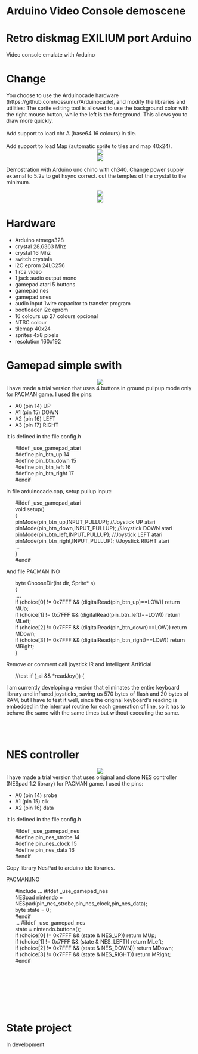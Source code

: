 # Arduino Video Console demoscene
<h1>Retro diskmag EXILIUM port Arduino</h1>
Video console emulate with Arduino

<h1>Change</h1>
You choose to use the Arduinocade hardware (https://github.com/rossumur/Arduinocade), and modify the libraries and utilities:
The sprite editing tool is allowed to use the background color with the right mouse button, while the left is the foreground. This allows you to draw more quickly.
<br><br>
Add support to load chr A (base64 16 colours) in tile.
<br><br>
Add support to load Map (automatic sprite to tiles and map 40x24).
<center><img src="previewArduinocade.png"></center>
<center><img src="previewMap.png"></center>

Demostration with Arduino uno chino with ch340. Change power supply external to 5.2v to get hsync correct. cut the temples of the crystal to the minimum.
<center><img src='https://github.com/rpsubc8/ArduinoVideoConsole/blob/master/arduinochinoAlimentacionExterna.jpg'></center>

<center><img src='https://github.com/rpsubc8/ArduinoVideoConsole/blob/master/chinocolor.jpg'></center>

<h1>Hardware</h1>
<ul>
 <li>Arduino atmega328</li>
 <li>crystal 28.6363 Mhz</li>
 <li>crystal 16 Mhz</li>
 <li>switch crystals</li>
 <li>i2C eprom 24LC256</li>
 <li>1 rca video</li>
 <li>1 jack audio output mono</li>
 <li>gamepad atari 5 buttons</li>
 <li>gamepad nes</li>
 <li>gamepad snes</li>
 <li>audio input 1wire capacitor to transfer program</li>
 <li>bootloader i2c eprom</li>
 <li>16 colours up 27 colours opcional</li>
 <li>NTSC colour</li>
 <li>tilemap 40x24</li>
 <li>sprites 4x8 pixels</li>
 <li>resolution 160x192</li>
</ul>


<h1>Gamepad simple swith</h1>
<center><img src="BotonesAtari.png"></center>
I have made a trial version that uses 4 buttons in ground pullpup mode only for PACMAN game. I used the pins:
<ul>
 <li>A0 (pin 14) UP</li>
 <li>A1 (pin 15) DOWN</li>
 <li>A2 (pin 16) LEFT</li>
 <li>A3 (pin 17) RIGHT</li>
</ul>

It is defined in the file config.h
<ul>
 #ifdef _use_gamepad_atari<br>
  #define pin_btn_up 14<br>
  #define pin_btn_down 15<br>
  #define pin_btn_left 16<br>
  #define pin_btn_right 17<br>
 #endif<br>
</ul> 

In file arduinocade.cpp, setup pullup input:
<ul>
#ifdef _use_gamepad_atari<br>
 void setup()<br>
 {<br>
    pinMode(pin_btn_up,INPUT_PULLUP); //Joystick UP atari<br>
    pinMode(pin_btn_down,INPUT_PULLUP); //Joystick DOWN atari<br>
    pinMode(pin_btn_left,INPUT_PULLUP); //Joystick LEFT atari<br>
    pinMode(pin_btn_right,INPUT_PULLUP); //Joystick RIGHT atari<br>
    ...<br>
 }<br>
 #endif<br>
</ul>
</code>

And file PACMAN.INO
<ul>
byte ChooseDir(int dir, Sprite* s)<br>
{<br>
 ....<br>
            if (choice[0] != 0x7FFF && (digitalRead(pin_btn_up)==LOW)) return MUp;<br>
            if (choice[1] != 0x7FFF && (digitalRead(pin_btn_left)==LOW)) return MLeft;<br>
            if (choice[2] != 0x7FFF && (digitalRead(pin_btn_down)==LOW)) return MDown;<br>
            if (choice[3] != 0x7FFF && (digitalRead(pin_btn_right)==LOW)) return MRight;<br>
}<br>
</ul>

Remove or comment call joystick IR and Intelligent Artificial
<ul>
 //test        if (_ai && *readJoy()) {<br>
</ul>

I am currently developing a version that eliminates the entire keyboard library and infrared joysticks, saving us 570 bytes of flash and 20 bytes of RAM, but I have to test it well, since the original keyboard's reading is embedded in the interrupt routine for each generation of line, so it has to behave the same with the same times but without executing the same.

<br><br>
<h1>NES controller</h1>
<center><img src="gamepadnes.png"></center>
I have made a trial version that uses original and clone NES controller (NESpad 1.2 library) for PACMAN game. I used the pins:

<ul>
 <li>A0 (pin 14) srobe</li>
 <li>A1 (pin 15) clk</li>
 <li>A2 (pin 16) data</li> 
</ul>

It is defined in the file config.h
<ul>
  #ifdef _use_gamepad_nes<br>
  #define pin_nes_strobe 14<br>
  #define pin_nes_clock 15<br>
  #define pin_nes_data 16<br>
 #endif<br>
</ul>

Copy library NesPad to arduino ide libraries.

PACMAN.INO
<ul>
#include <NESpad.h>
...
#ifdef _use_gamepad_nes<br>
 NESpad nintendo = NESpad(pin_nes_strobe,pin_nes_clock,pin_nes_data);<br>
 byte state = 0;<br>
#endif<br> 
...
            #ifdef _use_gamepad_nes<br>
             state = nintendo.buttons();<br>
             if (choice[0] != 0x7FFF && (state & NES_UP)) return MUp;<br>
             if (choice[1] != 0x7FFF && (state & NES_LEFT)) return MLeft;<br>
             if (choice[2] != 0x7FFF && (state & NES_DOWN)) return MDown;<br>
             if (choice[3] != 0x7FFF && (state & NES_RIGHT)) return MRight;<br>            
            #endif<br>
</ul>


<br><br><br><br><br><br>

<!--<h1>First prototype (deprecated)</h1>
Minimum videoconsole (one chip) ARDUINO (ATMEGA 328P) with video TV output (DAC R2R 4 bits 16 colors grayscale), and sound (DAC R2R 4 bits)<br>
<img src='https://github.com/rpsubc8/ArduinoVideoConsole/blob/master/previewVideoconsola.png'>
<img src='https://github.com/rpsubc8/ArduinoVideoConsole/blob/master/previewVideoconsola2.png'>
<img src='https://github.com/rpsubc8/ArduinoVideoConsole/blob/master/previewVideoconsola3.png'><br>
Parser emulator in Javascript, which allows you to generate a game with the different video modes:
<ul>
 <li>84x48 (framebuffer 4 and 8 colors)</li>
 <li>84x64 (framebuffer 4 colors)</li>
 <li>96x64 (framebuffer 4 colors)</li>
 <li>96x96 (tiles)</li>
 <li>128x96 (tiles)</li>
 <li>128x128 (tiles)</li>
 <li>256x128 (tiles)</li>
 <li>480x240 (tiles)</li>
</ul>
 Tiles mode combination with framebuffer.<br>
 With code in JS and P5JS, video output can be simulated, allowing intermediate C code for Arduino, which can later be compiled and viewed in real chip.<br><br>
 It uses a hardware similar to the TVOUT of arduino, but with multiple improvements, to be able to support 16 shades of gray.<br><br>
 Old diskmag <a href='http://www.pouet.net/prod.php?which=5967'>EXILIUM</a> port for minimal hardware chip ATMEGA328 (32 KB) gfx text mode.
-->


<h1>State project</h1>
In development

<!--
Videoconsola minima (un solo chip) ARDUINO (ATMEGA 328P) con salida de video TV (DAC R2R 4 bits 16 colours escala de grises), and sound (DAC R2R 4 bits)
Emulador Parser en Javascript, que permite generar un juego con los diferentes modos de videos:
<ul>
 <li>84x48 (framebuffer 4 y 8 colores)</li>
 <li>84x64 (framebuffer 4 colores)</li>
 <li>96x64 (framebuffer 4 colores)</li>
 <li>96x96 (tiles)</li>
 <li>128x96 (tiles)</li>
 <li>128x128 (tiles)</li>
 <li>256x128 (tiles)</li>
 <li>480x240 (tiles)</li>
 </ul>
 Combinacion de modo Tiles con framebuffer.
-->
 <!--Con codigo en JS y P5JS, se puede simular la salida de video, permitiendo generar código intermedio en C para Arduino, que posteriormente se puede compilar y ver en chip real.-->

 <!--Se utiliza un hardware similar al TVOUT de arduino, pero con múltiples mejoras, al poder soportar 16 tonalidades de gris.
 Se portará la vieja diskmag multiplataforma EXILIUM de mi grupo SLIDERS a un chip ATMEGA328 (32 KB).
-->
